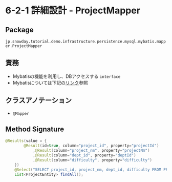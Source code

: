 # 6-2-1 詳細設計 - ProjectMapper

## Package

`jp.snowday.tutorial.demo.infrastructure.persistence.mysql.mybatis.mapper.ProjectMapper`

## 責務

- Mybatisの機能を利用し、DBアクセスする `interface`
- Mybatisについては下記の[リンク](https://qiita.com/yu_eguchi/items/5bdda6f6ee7baf441870)参照

## クラスアノテーション

- `@Mapper`

## Method Signature

```Java
@Results(value = {
        @Result(id=true, column="project_id", property="projectId")
            ,@Result(column="project_nm", property="projectNm")
            ,@Result(column="dept_id", property="deptId")
            ,@Result(column="difficulty", property="difficulty")
    })
    @Select("SELECT project_id, project_nm, dept_id, difficulty FROM PROJECT")
    List<ProjectEntity> findAll();
```

